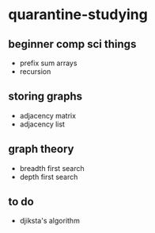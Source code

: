 # quarantine-studying
## beginner comp sci things
- prefix sum arrays
- recursion
## storing graphs
- adjacency matrix
- adjacency list
## graph theory
- breadth first search
- depth first search
## to do
- djiksta's algorithm
